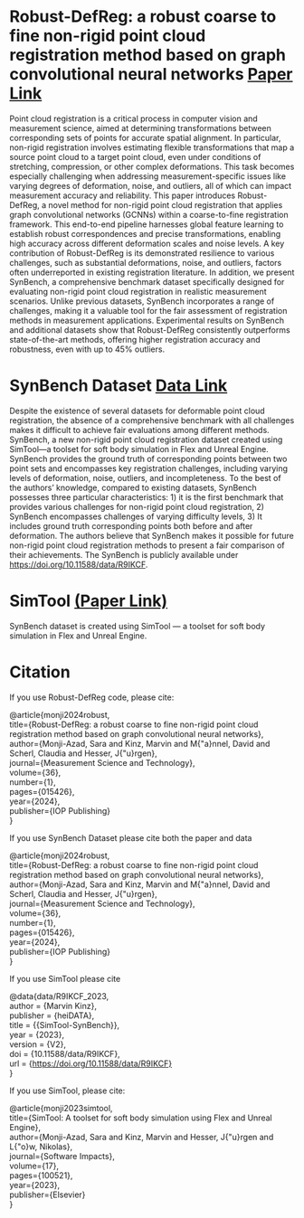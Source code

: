 # Robust-DefReg: a robust coarse to fine non-rigid point cloud registration method based on graph convolutional neural networks [Paper Link](https://iopscience.iop.org/article/10.1088/1361-6501/ad916c/meta)

Point cloud registration is a critical process in computer vision and measurement science, aimed at determining transformations between corresponding sets of points for accurate spatial alignment. In particular, non-rigid registration involves estimating flexible transformations that map a source point cloud to a target point cloud, even under conditions of stretching, compression, or other complex deformations. This task becomes especially challenging when addressing measurement-specific issues like varying degrees of deformation, noise, and outliers, all of which can impact measurement accuracy and reliability. This paper introduces Robust-DefReg, a novel method for non-rigid point cloud registration that applies graph convolutional networks (GCNNs) within a coarse-to-fine registration framework. This end-to-end pipeline harnesses global feature learning to establish robust correspondences and precise transformations, enabling high accuracy across different deformation scales and noise levels. A key contribution of Robust-DefReg is its demonstrated resilience to various challenges, such as substantial deformations, noise, and outliers, factors often underreported in existing registration literature. In addition, we present SynBench, a comprehensive benchmark dataset specifically designed for evaluating non-rigid point cloud registration in realistic measurement scenarios. Unlike previous datasets, SynBench incorporates a range of challenges, making it a valuable tool for the fair assessment of registration methods in measurement applications. Experimental results on SynBench and additional datasets show that Robust-DefReg consistently outperforms state-of-the-art methods, offering higher registration accuracy and robustness, even with up to 45% outliers. 

# SynBench Dataset [Data Link](https://doi.org/10.11588/data/R9IKCF)
Despite the existence of several datasets for deformable point cloud registration, the absence of a comprehensive benchmark with all challenges makes it difficult to achieve fair evaluations among different methods. SynBench, a new non-rigid point cloud registration dataset created using SimTool—a toolset for soft body simulation in Flex and Unreal Engine. SynBench provides the ground truth of corresponding points between two point sets and encompasses key registration challenges, including varying levels of deformation, noise, outliers, and incompleteness. To the best of the authors’ knowledge, compared to existing datasets, SynBench possesses three particular characteristics: 1) it is the first benchmark that provides various challenges for non-rigid point cloud registration, 2) SynBench encompasses challenges of varying difficulty levels, 3) It includes ground truth corresponding points both before and after deformation. The authors believe that SynBench makes it possible for future non-rigid point cloud registration methods to present a fair comparison of their achievements. The SynBench is publicly available under https://doi.org/10.11588/data/R9IKCF.

# SimTool [(Paper Link)](https://www.sciencedirect.com/science/article/pii/S2665963823000581)
SynBench dataset is created using SimTool — a toolset for soft body simulation in Flex and Unreal Engine. 


# Citation
If you use Robust-DefReg code, please cite:

@article{monji2024robust,<br />
  title={Robust-DefReg: a robust coarse to fine non-rigid point cloud registration method based on graph convolutional neural networks},<br />
  author={Monji-Azad, Sara and Kinz, Marvin and M{\"a}nnel, David and Scherl, Claudia and Hesser, J{\"u}rgen},<br />
  journal={Measurement Science and Technology},<br />
  volume={36},<br />
  number={1},<br />
  pages={015426},<br />
  year={2024},<br />
  publisher={IOP Publishing}<br />
}

If you use SynBench Dataset please cite both the paper and data <br />

@article{monji2024robust,<br />
  title={Robust-DefReg: a robust coarse to fine non-rigid point cloud registration method based on graph convolutional neural networks},<br />
  author={Monji-Azad, Sara and Kinz, Marvin and M{\"a}nnel, David and Scherl, Claudia and Hesser, J{\"u}rgen},<br />
  journal={Measurement Science and Technology},<br />
  volume={36},<br />
  number={1},<br />
  pages={015426},<br />
  year={2024},<br />
  publisher={IOP Publishing}<br />
}

If you use SimTool please cite <br />

@data{data/R9IKCF_2023,<br />
author = {Marvin Kinz},<br />
publisher = {heiDATA},<br />
title = {{SimTool-SynBench}},<br />
year = {2023},<br />
version = {V2},<br />
doi = {10.11588/data/R9IKCF},<br />
url = {https://doi.org/10.11588/data/R9IKCF}<br />
}




If you use SimTool, please cite: 

@article{monji2023simtool,<br />
  title={SimTool: A toolset for soft body simulation using Flex and Unreal Engine},<br />
  author={Monji-Azad, Sara and Kinz, Marvin and Hesser, J{\"u}rgen and L{\"o}w, Nikolas},<br />
  journal={Software Impacts},<br />
  volume={17},<br />
  pages={100521},<br />
  year={2023},<br />
  publisher={Elsevier}<br />
}

